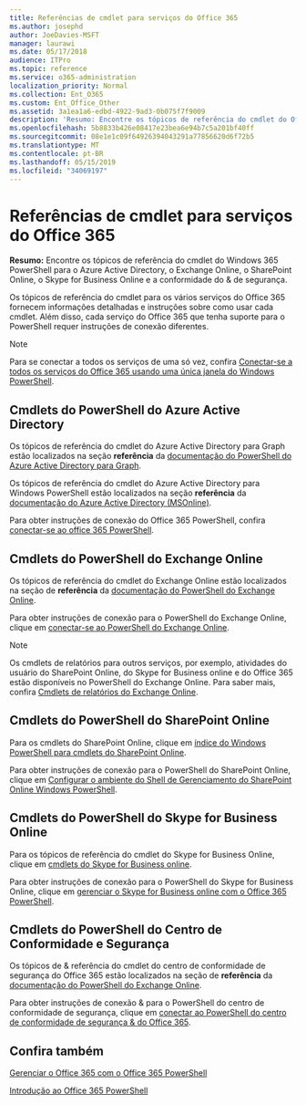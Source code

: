 ```yaml
---
title: Referências de cmdlet para serviços do Office 365
ms.author: josephd
author: JoeDavies-MSFT
manager: laurawi
ms.date: 05/17/2018
audience: ITPro
ms.topic: reference
ms.service: o365-administration
localization_priority: Normal
ms.collection: Ent_O365
ms.custom: Ent_Office_Other
ms.assetid: 3a1ea1a6-edbd-4922-9ad3-0b075f7f9009
description: 'Resumo: Encontre os tópicos de referência do cmdlet do Office 365 PowerShell para o Azure Active Directory, o Exchange Online, o SharePoint Online, o Skype for Business Online e a conformidade do & de segurança.'
ms.openlocfilehash: 5b8833b426e08417e23bea6e94b7c5a201bf40ff
ms.sourcegitcommit: 08e1e1c09f64926394043291a77856620d6f72b5
ms.translationtype: MT
ms.contentlocale: pt-BR
ms.lasthandoff: 05/15/2019
ms.locfileid: "34069197"
---
```

# <a name="cmdlet-references-for-office-365-services"></a>Referências de cmdlet para serviços do Office 365

 **Resumo:** Encontre os tópicos de referência do cmdlet do Windows 365 PowerShell para o Azure Active Directory, o Exchange Online, o SharePoint Online, o Skype for Business Online e a conformidade do & de segurança.
  
Os tópicos de referência do cmdlet para os vários serviços do Office 365 fornecem informações detalhadas e instruções sobre como usar cada cmdlet. Além disso, cada serviço do Office 365 que tenha suporte para o PowerShell requer instruções de conexão diferentes.
  
> [!NOTE]
> Para se conectar a todos os serviços de uma só vez, confira [Conectar-se a todos os serviços do Office 365 usando uma única janela do Windows PowerShell](connect-to-all-office-365-services-in-a-single-windows-powershell-window.md). 
  
## <a name="azure-active-directory-powershell-cmdlets"></a>Cmdlets do PowerShell do Azure Active Directory

Os tópicos de referência do cmdlet do Azure Active Directory para Graph estão localizados na seção **referência** da [documentação do PowerShell do Azure Active Directory para Graph](https://docs.microsoft.com/powershell/azure/active-directory/install-adv2?view=azureadps-2.0).

Os tópicos de referência do cmdlet do Azure Active Directory para Windows PowerShell estão localizados na seção **referência** da [documentação do Azure Active Directory (MSOnline)](https://docs.microsoft.com/powershell/azure/active-directory/overview?view=azureadps-1.0).

Para obter instruções de conexão do Office 365 PowerShell, confira [conectar-se ao office 365 PowerShell](connect-to-office-365-powershell.md).
  
## <a name="exchange-online-powershell-cmdlets"></a>Cmdlets do PowerShell do Exchange Online

Os tópicos de referência do cmdlet do Exchange Online estão localizados na seção de **referência** da [documentação do PowerShell do Exchange Online](https://docs.microsoft.com/powershell/exchange/exchange-online/exchange-online-powershell?view=exchange-ps).
  
Para obter instruções de conexão para o PowerShell do Exchange Online, clique em [conectar-se ao PowerShell do Exchange Online](https://go.microsoft.com/fwlink/p/?LinkId=396554).
  
> [!NOTE]
> Os cmdlets de relatórios para outros serviços, por exemplo, atividades do usuário do SharePoint Online, do Skype for Business online e do Office 365 estão disponíveis no PowerShell do Exchange Online. Para saber mais, confira [Cmdlets de relatórios do Exchange Online](https://go.microsoft.com/fwlink/p/?LinkId=691595). 
  
## <a name="sharepoint-online-powershell-cmdlets"></a>Cmdlets do PowerShell do SharePoint Online

Para os cmdlets do SharePoint Online, clique em [índice do Windows PowerShell para cmdlets do SharePoint Online](https://go.microsoft.com/fwlink/p/?LinkId=691476).
  
Para obter instruções de conexão para o PowerShell do SharePoint Online, clique em [Configurar o ambiente do Shell de Gerenciamento do SharePoint Online Windows PowerShell](https://go.microsoft.com/fwlink/p/?LinkId=691603).
  
## <a name="skype-for-business-online-powershell-cmdlets"></a>Cmdlets do PowerShell do Skype for Business Online

Para os tópicos de referência do cmdlet do Skype for Business Online, clique em [cmdlets do Skype for Business online](https://technet.microsoft.com/library/mt228132.aspx).
  
Para obter instruções de conexão para o PowerShell do Skype for Business Online, clique em [gerenciar o Skype for Business online com o Office 365 PowerShell](manage-skype-for-business-online-with-office-365-powershell.md).

## <a name="security-amp-compliance-center-powershell-cmdlets"></a>Cmdlets do PowerShell do Centro de Conformidade e Segurança

Os tópicos de &amp; referência do cmdlet do centro de conformidade de segurança do Office 365 estão localizados na seção de **referência** da [documentação do PowerShell do Exchange Online](https://docs.microsoft.com/powershell/exchange/exchange-online/exchange-online-powershell?view=exchange-ps).
  
Para obter instruções de conexão &amp; para o PowerShell do centro de conformidade de segurança, clique em [conectar ao PowerShell do centro de conformidade de segurança &amp; do Office 365](https://docs.microsoft.com/powershell/exchange/office-365-scc/connect-to-scc-powershell/connect-to-scc-powershell?view=exchange-ps).


  
## <a name="see-also"></a>Confira também

[Gerenciar o Office 365 com o Office 365 PowerShell](manage-office-365-with-office-365-powershell.md)
  
[Introdução ao Office 365 PowerShell](getting-started-with-office-365-powershell.md)

